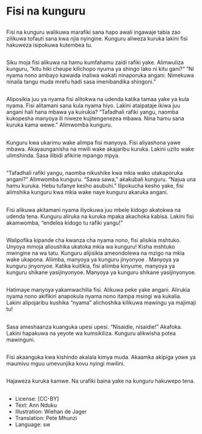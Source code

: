 # Fisi na kunguru

##
Fisi na kunguru walikuwa marafiki
sana hapo awali ingawaje tabia zao
zilikuwa tofauti sana kwa njia
nyingine.
Kunguru aliweza kuruka lakini fisi
hakuweza isipokuwa kutembea tu.

##
Siku moja fisi alikuwa na hamu
kumfahamu zaidi rafiki yake.
Alimwuliza kunguru, “kitu hiki
cheupe kilichopo nyuma ya shingo
lako ni kitu gani?”
“Ni nyama nono ambayo kawaida
inaliwa wakati ninaporuka angani.
Nimekuwa ninaila tangu muda
mrefu hadi sasa imenibandika
shingoni.”

##
Aliposikia juu ya nyama fisi alitokwa na udenda katika tamaa yake
ya kula nyama.
Fisi alitamani sana kula nyama hiyo. Lakini ataipataje ikiwa juu
angani hali hana mbawa
ya kuirukia?
“Tafadhali rafiki yangu, naomba kukopesha manyoya ili niweze
kujitengenezea mbawa. Nina hamu sana kuruka kama wewe.”
Alimwomba kunguru.

##
Kunguru kwa ukarimu wake alimpa
fisi manyoya.
Fisi aliyashona yawe mbawa.
Akayaunganisha na mwili wake
akajaribu kuruka.
Lakini uzito wake ulimshinda.
Sasa ilibidi afikirie mpango mpya.

##
“Tafadhali rafiki yangu, naomba
nikushike kwa mkia wako
utakaporuka angani?” Alimwomba
kunguru.
“Sawa sawa,” akakubali kunguru.
“Najua una hamu kuruka. Hebu
tufanye kesho asubuhi.”
Ilipokucha kesho yake, fisi alimshika
kunguru kwa mkia wake naye
kunguru akaruka angani.

##
Fisi alikuwa akitamani nyama
iliyokuwa juu mbele kidogo
akatokwa na udenda tena.
Kunguru aliruka na kuruka mpaka
akachoka kabisa. Lakini fisi
akamwomba, “endelea kidogo tu
rafiki yangu!”

##
Walipofika kipande cha kwanza cha nyama nono, fisi alisikia
mshtuko. Unyoya mmoja alioushika ukatoka mkia wa kunguru!
Kisha mshtuko mwingine na wa tatu. Kunguru alijisikia
ameondolewa na mzigo na mkia wake ukapona.
Aliimba, manyoya ya kunguru jinyonyoe . Manyoya ya kunguru
jinyonyoe.
Katika kuitikia, fisi aliimba kinyume, manyoya ya kunguru shikane
yasijinyonyoe. Manyoya ya kunguru shikane yasijinyonyoe.

##

##
Hatimaye manyoya yakamwachilia
fisi. Alikuwa peke yake angani.
Alirukia nyama nono akifikiri
anapokula nyama nono itampa
msingi wa kukalia.
Lakini alipojaribu kushika “nyama”
alichoshika kilikuwa mawingu ya
majimaji tu!

##
Sasa ameshaanza kuanguka upesi
upesi. “Nisaidie, nisaidie!” Akafoka.
Lakini hapakuwa na yeyote wa
kumsikiliza. Kunguru alikwisha
potea mawinguni.

##
Fisi akaanguka kwa kishindo akalala
kimya muda.
Akaamka akipiga yowe ya maumivu
mguu umevunjika kovu nyingi
mwilini.

##
Hajaweza kuruka kamwe.
Na urafiki baina yake na kunguru
hakuwepo tena.

##
* License: [CC-BY]
* Text: Ann Nduku
* Illustration: Wiehan de Jager
* Translation: Pete Mhunzi
* Language: sw
